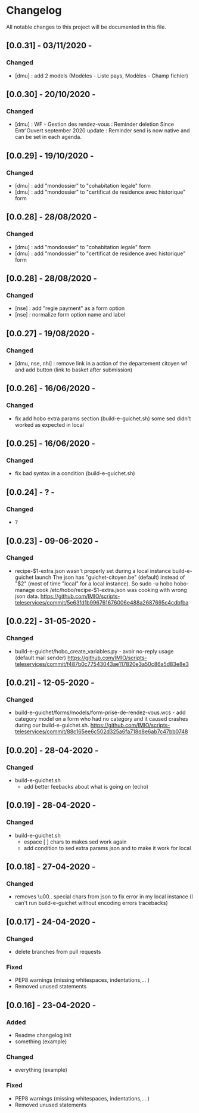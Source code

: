 # Changelog
All notable changes to this project will be documented in this file.

## [0.0.31] - 03/11/2020 -
### Changed
  - [dmu] : add 2 models (Modèles - Liste pays, Modèles - Champ fichier)


## [0.0.30] - 20/10/2020 -
### Changed
  - [dmu] : WF - Gestion des rendez-vous : Reminder deletion
    Since Entr'Ouvert september 2020 update : Reminder send is
     now native and can be set in each agenda.

## [0.0.29] - 19/10/2020 -
### Changed
  - [dmu] : add "mondossier" to "cohabitation legale" form
  - [dmu] : add "mondossier" to "certificat de residence avec historique" form


## [0.0.28] - 28/08/2020 -
### Changed
  - [dmu] : add "mondossier" to "cohabitation legale" form
  - [dmu] : add "mondossier" to "certificat de residence avec historique" form


## [0.0.28] - 28/08/2020 -
### Changed
  - [nse] : add "regie payment" as a form option
  - [nse] : normalize form option name and label

## [0.0.27] - 19/08/2020 -
### Changed
  - [dmu, nse, nhi] : remove link in a action of the departement citoyen wf and add button (link to basket after submission)

## [0.0.26] - 16/06/2020 -
### Changed
  -  fix add hobo extra params section (build-e-guichet.sh)
      some sed didn't worked as expected in local

## [0.0.25] - 16/06/2020 -
### Changed
  -  fix bad syntax in a condition (build-e-guichet.sh)

## [0.0.24] - ? -
### Changed
  -  ?

## [0.0.23] - 09-06-2020 -
### Changed
  -  recipe-$1-extra.json wasn't properly set during a local instance build-e-guichet launch
The json has "guichet-citoyen.be" (default) instead of "$2" (most of time "local" for a local instance).
So sudo -u hobo hobo-manage cook /etc/hobo/recipe-$1-extra.json was cooking with wrong json data.
https://github.com/IMIO/scripts-teleservices/commit/5e63fd1b996761676006e488a2687695c4cdbfba

## [0.0.22] - 31-05-2020 -
### Changed
  -  build-e-guichet/hobo_create_variables.py
    - avoir no-reply usage (default mail sender)
    https://github.com/IMIO/scripts-teleservices/commit/f487b0c77543043ae117820e3a50c86a5d83e8e3

## [0.0.21] - 12-05-2020 -
### Changed
  -  build-e-guichet/forms/models/form-prise-de-rendez-vous.wcs
    - add category model on a form who had no category and it caused crashes during our build-e-guichet.sh.
    https://github.com/IMIO/scripts-teleservices/commit/88c165ee6c502d325a6fa718d8e6ab7c47bb0748

## [0.0.20] - 28-04-2020 -
### Changed
  - build-e-guichet.sh
    - add better feebacks about what is going on (echo)

## [0.0.19] - 28-04-2020 -
### Changed
  - build-e-guichet.sh
    - espace \[ \] chars to makes sed work again
    - add condition to sed extra params json and to make it work for local

## [0.0.18] - 27-04-2020 -
### Changed
  - removes \u00.. special chars from json to fix error in my local instance (I can't run build-e-guichet without encoding errors tracebacks)

## [0.0.17] - 24-04-2020 -
### Changed
  - delete branches from pull requests
### Fixed
  - PEP8 warnings (missing whitespaces, indentations,... )
  - Removed unused statements

## [0.0.16] - 23-04-2020 -
### Added
  - Readme changelog init
  - something (example)
### Changed
  - everything (example)
### Fixed
  - PEP8 warnings (missing whitespaces, indentations,... )
  - Removed unused statements
